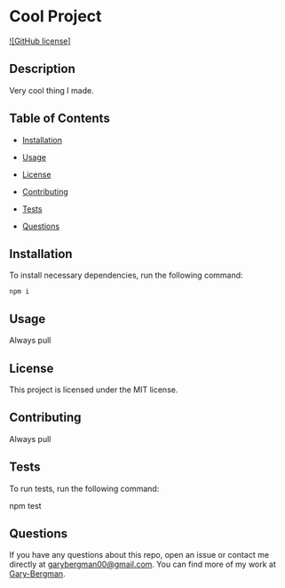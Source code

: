 # Cool Project

  [![GitHub license]](https://img.shields.io/apm/l/pack)

  ## Description

  Very cool thing I made.

  ## Table of Contents

  *  [Installation](#Installation)

  *  [Usage](#Usage)
  
  *  [License](#License)

  *  [Contributing](#Contributing)

  *  [Tests](#Tests)

  *  [Questions](#Questions)
  

  ## Installation

  To install necessary dependencies, run the following command:

 
    npm i


  ## Usage

  Always pull

  ## License

  This project is licensed under the MIT license.

  ## Contributing

  Always pull

  ## Tests

  To run tests, run the following command:

  npm test

  ## Questions

  If you have any questions about this repo, open an issue or contact me directly at [garybergman00@gmail.com](mailto:garybergman00@gmail.com). You can find more of my work at [Gary-Bergman](https://github.com/Gary-Bergman).
  
